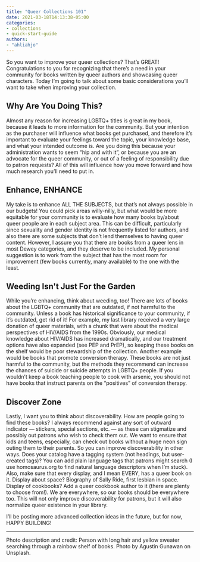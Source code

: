 ```yaml
---
title: "Queer Collections 101"
date: 2021-03-18T14:13:38-05:00
categories:
- collections
- quick-start-guide
authors:
- "ahliahjo"
---
```

So you want to improve your queer collections? That’s GREAT! Congratulations to you for recognizing that there’s a need in your community for books written by queer authors and showcasing queer characters. Today I’m going to talk about some basic considerations you’ll want to take when improving your collection.

## Why Are You Doing This?

Almost any reason for increasing LGBTQ+ titles is great in my book, because it leads to more information for the community. But your intention as the purchaser will influence what books get purchased, and therefore it’s important to evaluate your feelings toward the topic, your knowledge base, and what your intended outcome is. Are you doing this because your administration wants to seem “hip and with it”, or because you are an advocate for the queer community, or out of a feeling of responsibility due to patron requests? All of this will influence how you move forward and how much research you’ll need to put in.

## Enhance, ENHANCE

My take is to enhance ALL THE SUBJECTS, but that’s not always possible in our budgets! You could pick areas willy-nilly, but what would be more equitable for your community is to evaluate how many books by/about queer people are in each subject area. This can be difficult, particularly since sexuality and gender identity is not frequently listed for authors, and also there are some subjects that don’t lend themselves to having queer content. However, I assure you that there are books from a queer lens in most Dewey categories, and they deserve to be included. My personal suggestion is to work from the subject that has the most room for improvement (few books currently, many available) to the one with the least.

## Weeding Isn't Just For the Garden

While you’re enhancing, think about weeding, too! There are lots of books about the LGBTQ+ community that are outdated, if not harmful to the community. Unless a book has historical significance to your community, if it’s outdated, get rid of it! For example, my last library received a very large donation of queer materials, with a chunk that were about the medical perspectives of HIV/AIDS from the 1990s. Obviously, our medical knowledge about HIV/AIDS has increased dramatically, and our treatment options have also expanded (see PEP and PrEP), so keeping these books on the shelf would be poor stewardship of the collection. Another example would be books that promote conversion therapy. These books are not just harmful to the community, but the methods they recommend can increase the chances of suicide or suicide attempts in LGBTQ+ people. If you wouldn’t keep a book teaching people to cook with arsenic, you should not have books that instruct parents on the “positives” of conversion therapy.

## Discover Zone

Lastly, I want you to think about discoverability. How are people going to find these books? I always recommend against any sort of outward indicator — stickers, special sections, etc. — as these can stigmatize and possibly out patrons who wish to check them out. We want to ensure that kids and teens, especially, can check out books without a huge neon sign outing them to their parents. So you can improve discoverability in other ways. Does your catalog have a tagging system (not headings, but user-created tags)? You can add plain language tags that patrons might search (I use homosaurus.org to find natural language descriptors when I’m stuck). Also, make sure that every display, and I mean EVERY, has a queer book on it. Display about space? Biography of Sally Ride, first lesbian in space. Display of cookbooks? Add a queer cookbook author to it (there are plenty to choose from!). We are everywhere, so our books should be everywhere too. This will not only improve discoverability for patrons, but it will also normalize queer existence in your library.

I’ll be posting more advanced collection ideas in the future, but for now, HAPPY BUILDING!

---

Photo description and credit: Person with long hair and yellow sweater searching through a rainbow shelf of books. Photo by Agustin Gunawan on Unsplash.